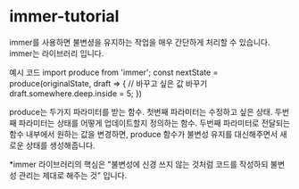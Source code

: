 # immer-tutorial

immer를 사용하면 불변셩을 유지하는 작업을 매우 간단하게 처리할 수 있습니다.
immer는 라이브러리 입니다.

예시 코드
import produce from 'immer';
const nextState = produce(originalState, draft => {
// 바꾸고 싶은 값 바꾸기
draft.somewhere.deep.inside = 5;
})

produce는 두가지 파라미터를 받는 함수.
첫번째 파라미터는 수정하고 싶은 상태.
두번째 파라미터는 상태를 어떻게 업데이트할지 정의하는 함수.
두번째 파라미터로 전달되는 함수 내부에서 원하는 값을 변경하면, produce 함수가 불변성 유지를
대신해주면서 새로운 상태를 생성해줍니다.

\*immer 라이브러리의 핵심은 "불변성에 신경 쓰지 않는 것처럼 코드를 작성하되 불변성 관리는 제대로 해주는 것" 입니다.
